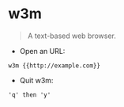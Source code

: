 # w3m

> A text-based web browser.

- Open an URL:

`w3m {{http://example.com}}`

- Quit w3m:

`'q' then 'y'`
